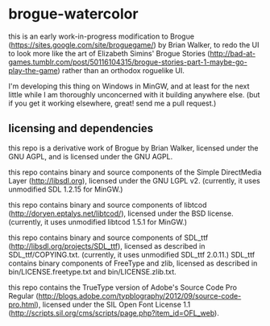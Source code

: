 brogue-watercolor
=================

this is an early work-in-progress modification to Brogue (https://sites.google.com/site/broguegame/) by
Brian Walker, to redo the UI to look more like the art of Elizabeth Simins' Brogue Stories
(http://bad-at-games.tumblr.com/post/50116104315/brogue-stories-part-1-maybe-go-play-the-game) rather
than an orthodox roguelike UI.

I'm developing this thing on Windows in MinGW, and at least for the next little while I am thoroughly
unconcerned with it building anywhere else.  (but if you get it working elsewhere, great!  send me a pull 
request.)

licensing and dependencies
--------------------------

this repo is a derivative work of Brogue by Brian Walker, licensed under the GNU AGPL, and is licensed 
under the GNU AGPL.

this repo contains binary and source components of the Simple DirectMedia Layer (http://libsdl.org), 
licensed under the GNU LGPL v2.  (currently, it uses unmodified SDL 1.2.15 for MinGW.)

this repo contains binary and source components of libtcod (http://doryen.eptalys.net/libtcod/),
licensed under the BSD license.  (currently, it uses unmodified libtcod 1.5.1 for MinGW.)

this repo contains binary and source components of SDL_ttf (http://libsdl.org/projects/SDL_ttf), licensed as described in SDL_ttf/COPYING.txt.  (currently, it uses unmodified SDL_ttf 2.0.11.)  SDL_ttf contains binary components of FreeType and zlib, licensed as described in bin/LICENSE.freetype.txt and bin/LICENSE.zlib.txt.

this repo contains the TrueType version of Adobe's Source Code Pro Regular (http://blogs.adobe.com/typblography/2012/09/source-code-pro.html), licensed under the SIL Open Font License 1.1 (http://scripts.sil.org/cms/scripts/page.php?item_id=OFL_web).